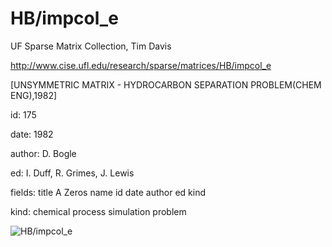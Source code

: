 # HB/impcol_e

 UF Sparse Matrix Collection, Tim Davis

 http://www.cise.ufl.edu/research/sparse/matrices/HB/impcol_e

 [UNSYMMETRIC MATRIX - HYDROCARBON SEPARATION PROBLEM(CHEM ENG),1982]

 id: 175

 date: 1982

 author: D. Bogle

 ed: I. Duff, R. Grimes, J. Lewis

 fields: title A Zeros name id date author ed kind

 kind: chemical process simulation problem

![HB/impcol_e](http://www2.research.att.com/~yifanhu/GALLERY/GRAPHS/GIF_SMALL/HB@impcol_e.gif)